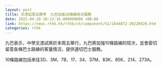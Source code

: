 ```yaml
---
layout: post
title: 文憑試周五開考　九巴加強10條線班次服務
date: 2022-04-20 18:13:16.000000000 +08:00
link: https://news.rthk.hk/rthk/ch/component/k2/1644872-20220420.htm
categories: rthk
---
```


九巴表示，中學文憑試將於本周五舉行，九巴將加強10條路線的班次，並會密切留意各條巴士路線的客量情況，提供適切巴士服務。

10條路線包括來往3D、3M、7B、17、34、37M、83K、85K、214、273A。
